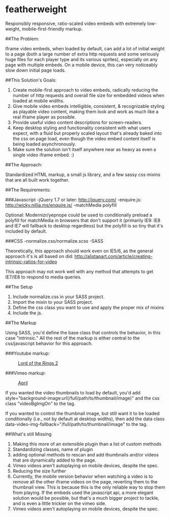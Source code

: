 featherweight
=============

Responsibly responsive, ratio-scaled video embeds with extremely low-weight, mobile-first-friendly markup.

##The Problem: 

Iframe video embeds, when loaded by default, can add a lot of initial weight to a page (both a large number of extra http requests and some seriously huge files for each player type and its various sprites), especially on any page with multiple embeds.  On a mobile device, this can very noticeably slow down initial page loads.

##This Solution's Goals: 
1. Create mobile-first approach to video embeds, radically reducing the number of http requests and overall file size for embedded videos when loaded at mobile widths.
2. Give mobile video embeds intelligible, consistent, & recognizable styling as playable video content, making them look and work as much like a real iframe player as possible.
3. Provide useful video content descriptions for screen-readers.
4. Keep desktop styling and functionality consistent with what users expect, with a fluid but properly scaled layout that's already baked into the css on page load, even though the video embed content itself is being loaded asynchronously.
5. Make sure the solution isn't itself anywhere near as heavy as even a single video iframe embed. :)

##The Approach:

Standardized HTML markup, a small js library, and a few sassy css mixins that are all built work together.

##The Requirements:
	
###Javascript
	-jQuery 1.7 or later: http://jquery.com/
	-enquire.js: http://wicky.nillia.ms/enquire.js/
	-matchMedia polyfill

Optional: Modernizr/yepnope could be used to conditionally preload a polyfill for matchMedia in browsers that don't support it (primarily IE9: IE8 and IE7 will fallback to desktop regardless) but the polyfill is so tiny that it's included by default.

###CSS
	-normalize.css/normalize.scss
	-SASS

Theoretically, this approach should work even on IE5/6, as the general approach it's is all based on did: http://alistapart.com/article/creating-intrinsic-ratios-for-video 

This approach may not work well with any method that attempts to get IE7/IE8 to respond to media queries.

##The Setup

1. Include normalize.css in your SASS project.
2. Import the mixin to your SASS project.
3. Define the css class you want to use and apply the proper mix of mixins
4. Include the js.

##The Markup

Using SASS, you'd define the base class that controls the behavior, in this case "intrinsic."  All the rest of the markup is either central to the css/javascript behavior for this approach.

###Youtube markup:
		<figure class="intrinsic">
			<a href="//www.youtube.com/watch?v=rjx1-otbBLg&fs=1&rel=0">
				<figcaption>Lord of the Rings 2</figcaption>
			</a>
		</figure>

###Vimeo markup:
		<figure class="intrinsic">
			<a href="//player.vimeo.com/video/40301492?title=0&amp;byline=0&amp;portrait=0&amp;color=ffffff">
				<figcaption>April</figcaption>
			</a>
		</figure>	

If you wanted the video thumbnails to load by default, you'd add style="background-image:url(/full/path/to/thumbnail/image)" and the css class "videoBgImgOn" to the <a> tag.

If you wanted to control the thumbnail image, but still want it to be loaded conditionally (i.e., not by default at desktop widths), then add the data class data-video-img-fallback="/full/path/to/thumbnail/image" to the <a> tag.

##What's still Missing

1. Making this more of an extensible plugin than a list of custom methods
2. Standardizing classes, name of plugin
3. adding optional methods to rescan and add thumbnails and/or videos that are dynamically added to the page.
4. Vimeo videos aren't autoplaying on mobile devices, despite the spec.
5. Reducing the size further
6. Currently, the mobile version behavior when watching a video is to remove all the other iframe videos on the page, reverting them to the thumbnail view.  This is because this is the only reliable way to stop them from playing.  If the embeds used the javascript api, a more elegant solution would be possible, but that's a much bigger project to tackle, and is even a little trickier on the vimeo side.
5. Vimeo videos aren't autoplaying on mobile devices, despite the spec.
